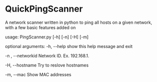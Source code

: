 # QuickPingScanner
A network scanner written in python to ping all hosts on a given network, with a few basic features added on

usage: PingScanner.py [-h] [-n] [-H] [-m]

optional arguments:
  -h, --help         show this help message and exit
  
  -n , --networkid   Network ID. Ex. 192.168.1.
  
  -H, --hostname     Try to reslove hostnames
  
  -m, --mac          Show MAC addresses
